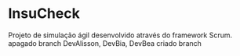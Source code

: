 # InsuCheck

Projeto de simulação ágil desenvolvido através do framework Scrum.
apagado branch DevAlisson, DevBia, DevBea
criado branch
